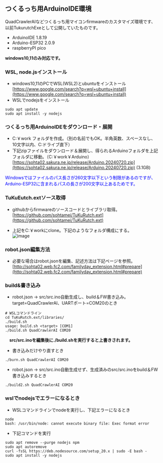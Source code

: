 ## つくるっち用ArduinoIDE環境

QuadCrawlerAIなどつくるっち用マイコンfirmwareのカスタマイズ環境です、以前TukurutchExeとして公開していたものです。

* ArduinoIDE 1.8.19  
* Arduino-ESP32 2.0.9  
* raspberryPI pico  

**windows10,11のみ対応です。**

### WSL, node.jsインストール
* windows10,11のPCでWSL(WSL2)とubuntuをインストール  
[https://www.google.com/search?q=wsl+ubuntu+install](https://www.google.com/search?q=wsl+ubuntu+install)
* WSLでnodejsをインストール  
```
sudo apt update
sudo apt install -y nodejs
```

### つくるっち用ArduinoIDEをダウンロード・展開

* C:￥work フォルダを作成。（別の名前でもOK。半角英数、スペースなし、10文字以内、C:ドライブ直下）
* 下記zipファイルをダウンロード＆展開し、得られるArduinoフォルダを上記フォルダに移動。（C:￥work￥Arduino）  
[https://sohta02.sakura.ne.jp/release/Arduino.20240720.zip](https://sohta02.sakura.ne.jp/release/Arduino.20240720.zip)   (3.1GB)  
<font color="#0000ff">
Windowsではファイルのパス長さが260文字以下という制限があるのですが、Arduino-ESP32に含まれるパスの長さが200文字以上あるためです。  
</font>

### TuKuEutch.extソース取得

* githubからfirmwareのソースコードとライブラリ取得。  
[https://github.com/sohtamei/TuKuRutch.ext](https://github.com/sohtamei/TuKuRutch.ext)

* 上記をC:￥workにclone。下記のようなフォルダ構成にする。  
![image](https://github.com/user-attachments/assets/432cb611-b4cf-41ec-8df1-222194a4a90a)

### robot.json編集方法

* 必要な場合はrobot.jsonを編集、記述方法は下記ページを参照。  
[http://sohta02.web.fc2.com/familyday_extension.html#prepare](http://sohta02.web.fc2.com/familyday_extension.html#prepare)  

### build&書き込み
* robot.json → src/src.ino自動生成し、build＆FW書き込み。  
target=QuadCrawlerAI、UARTポート=COM20のとき  
```
# WSLコマンドライン
cd TuKuRutch.ext/libraries/
./build.sh
usage: build.sh <target> [COM1]
./build.sh QuadCrawlerAI COM20
```
　**src/src.inoを編集後に./build.shを実行すると上書きされます。**

* 書き込みだけやり直すとき
```
./burn.sh QuadCrawlerAI COM20
```

* robot.json → src/src.ino自動生成せず、生成済みのsrc/src.inoをbuild＆FW書き込みするとき
```
./build2.sh QuadCrawlerAI COM20
```

### wslでnodejsでエラーになるとき
* WSLコマンドラインでnodeを実行し、下記エラーになるとき
```
node
bash: /usr/bin/node: cannot execute binary file: Exec format error
```
* 下記コマンドを実行
```
sudo apt remove --purge nodejs npm
sudo apt autoremove
curl -fsSL https://deb.nodesource.com/setup_20.x | sudo -E bash -
sudo apt install -y nodejs
```
